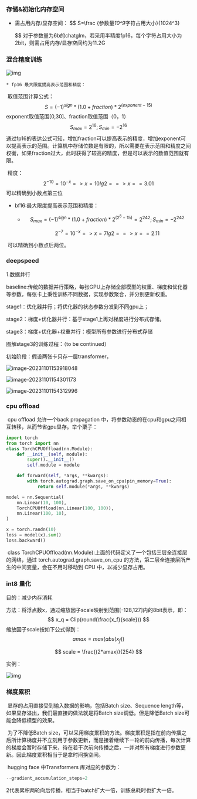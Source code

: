 ### 存储&初始化内存空间

* 需占用内存/显存空间：
  $$
  S=\frac {参数量*10^9*字符占用大小}{1024^3}
    
  $$
  对于参数量为6b的chatglm，若采用半精度fp16，每个字符占用大小为2bit，则需占用内存/显存空间约为11.2G

### 混合精度训练

![img](https://pic4.zhimg.com/80/v2-5e80264a8fe8ffaf312d08a50ce103eb_1440w.webp)

	* fp16 最大限度提高表示范围和精度：

​		取值范围计算公式：
$$
S=(-1)^{sign} *(1.0+fraction)*2^{(exponent-15)}
$$
exponent取值范围[0,30]、fraction取值范围（0，1）
$$
S_{max}= 2^{16}  ;S_{min} =-2^{16}
$$
​			通过fp16的表达公式可知，增加fraction可以提高表示的精度，增加exponent可以提高表示的范围。计算机中存储位数是有限的，所以需要在表示范围和精度之间权衡，如果fraction过大，此时获得了较高的精度，但是可以表示的数值范围就有限。

​	精度：
$$
2^{-10} = 10^{-x} => x=10lg2  ==>x==3.01
$$
​	可以精确到小数点第三位

 * bf16:最大限度提高表示范围和精度：

   * $$
     S_{max} =(-1)^{sign} *(1.0+fraction)*2^{(2^{8}-15)}=2^{242};
     S_{min} =-2^{242}
     $$

     $$
     2^{-7} = 10^{-x} => x=7lg2  ==>x==2.11
     $$

​		可以精确到小数点后两位。



### deepspeed

1.数据并行

baseline:传统的数据并行策略，每张GPU上存储全部模型的权重、梯度和优化器等参数，每张卡上秉性训练不同数据，实现参数聚合，并分别更新权重。

stage1：优化器并行；将优化器的状态参数分发到不同gpu上；

stage2：梯度+优化器并行：基于stage1上再对梯度进行分布式存储。

stage3：梯度+优化器+权重并行：模型所有参数进行分布式存储



图解stage3的训练过程：（to be continued）

初始阶段：假设两张卡只存一层transformer，

![image-20231101153918048](C:\Users\huangkai\AppData\Roaming\Typora\typora-user-images\image-20231101153918048.png)

![image-20231101154301173](C:\Users\huangkai\AppData\Roaming\Typora\typora-user-images\image-20231101154301173.png)

![image-20231101154312996](C:\Users\huangkai\AppData\Roaming\Typora\typora-user-images\image-20231101154312996.png)



### cpu offload

​		cpu offload 允许一个back propagation 中，将参数动态的在cpu和gpu之间相互转移，从而节省gpu显存。举个栗子：

```python
import torch 
from torch import nn
class TorchCPUOffload(nn.Module):
    def __init__(self, module):
        super().__init__()
        self.module = module

    def forward(self, *args, **kwargs):
        with torch.autograd.graph.save_on_cpu(pin_memory=True):
            return self.module(*args, **kwargs)

model = nn.Sequential(
    nn.Linear(10, 100),
    TorchCPUOffload(nn.Linear(100, 100)),
    nn.Linear(100, 10),
)

x = torch.randn(10)
loss = model(x).sum()
loss.backward()
```

​		class TorchCPUOffload(nn.Module):上面的代码定义了一个包括三层全连接层的网络，通过 torch.autograd.graph.save_on_cpu 的方法，第二层全连接层所产生的中间变量，会在不用时移动到 CPU 中，以减少显存占用。

### int8 量化

目的：减少内存消耗

方法：将浮点数x，通过缩放因子scale映射到范围[-128,127]内的8bit表示，即：
$$
x_q = Clip(round(\frac{x_f}{scale}))
$$
缩放因子scale按如下公式得到：
$$
amax  = max(abs(x_f))
$$

$$
scale = \frac{(2*amax)}{254}
$$

实例：

![img](https://pic4.zhimg.com/v2-af2eaf59e0e9409d1587fe9ba82dadcb_r.jpg)

### 梯度累积

​		显存的占用直接受到输入数据的影响，包括Batch size、Sequence length等，如果显存溢出，我们最直接的做法就是将Batch size调低。但是降低Batch size可能会降低模型的效果。

​		为了不降低Batch size，可以采用梯度累积的方法。梯度累积是指在前向传播之后所计算梯度并不立刻用于参数更新，而是接着继续下一轮的前向传播，每次计算的梯度会暂时存储下来，待在若干次前向传播之后，一并对所有梯度进行参数更新。因此梯度累积相当于是拿时间换空间。

​	hugging face 中Transformers 库对应的参数为：

```python
--gradient_accumulation_steps=2
```

2代表累积两轮向后传播，相当于batch扩大一倍，训练总耗时也扩大一倍。